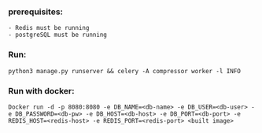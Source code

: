 ### prerequisites:
    - Redis must be running
    - postgreSQL must be running

### Run:
    python3 manage.py runserver && celery -A compressor worker -l INFO

### Run with docker:
    Docker run -d -p 8080:8080 -e DB_NAME=<db-name> -e DB_USER=<db-user> -e DB_PASSWORD=<db-pw> -e DB_HOST=<db-host> -e DB_PORT=<db-port> -e REDIS_HOST=<redis-host> -e REDIS_PORT=<redis-port> <built image>
    